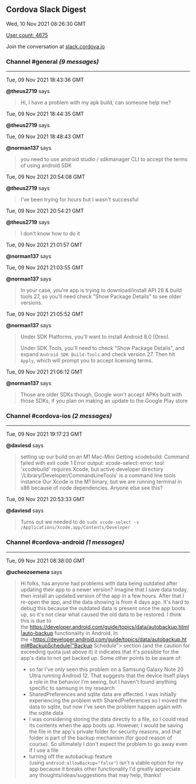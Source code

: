 ## Cordova Slack Digest
Wed, 10 Nov 2021 08:26:30 GMT

[User count: 4675](https://cordova.slack.com/)


Join the conversation at [slack.cordova.io](http://slack.cordova.io/)

### __Channel #general__ _(9 messages)_
---

Tue, 09 Nov 2021 18:43:36 GMT

__@theus2719__ says 
> Hi, I have a problem with my apk build, can someone help me?
> 

Tue, 09 Nov 2021 18:44:35 GMT

__@theus2719__ says 
> 
> 

Tue, 09 Nov 2021 18:48:43 GMT

__@norman137__ says 
> you need to use android studio / sdkmanager CLI to accept the terms of using android SDK
> 

Tue, 09 Nov 2021 20:54:08 GMT

__@theus2719__ says 
> I've been trying for hours but I wasn't successful
> 

Tue, 09 Nov 2021 20:54:21 GMT

__@theus2719__ says 
> I don't know how to do it
> 

Tue, 09 Nov 2021 21:01:57 GMT

__@norman137__ says 
> 
> 

Tue, 09 Nov 2021 21:03:55 GMT

__@norman137__ says 
> In your case, you're app is trying to download/install API 26 &amp; build tools 27, so you'll need check "Show Package Details" to see older versions.
> 

Tue, 09 Nov 2021 21:05:52 GMT

__@norman137__ says 
> Under SDK Platforms, you'll want to install Android 8.0 (Oreo).
> 
> Under SDK Tools, you'll need to check "Show Package Details", and expand `Android SDK Build-Tools` and check version 27. Then hit `Apply`, which will prompt you to accept licensing terms.
> 

Tue, 09 Nov 2021 21:06:12 GMT

__@norman137__ says 
> Those are older SDKs though, Google won't accept APKs built with those SDKs, if you plan on making an update to the Google Play store
> 

### __Channel #cordova-ios__ _(2 messages)_
---

Tue, 09 Nov 2021 19:17:23 GMT

__@daviesd__ says 
> setting up our build on an M1 Mac-Mini
> Getting
> xcodebuild: Command failed with exit code 1 Error output:
> xcode-select: error: tool 'xcodebuild' requires Xcode, but active developer directory '/Library/Developer/CommandLineTools' is a command line tools instance
> Our Xcode is the M1 binary, but we are running terminal in x86 because of node dependencies.  Anyone else see this?
> 

Tue, 09 Nov 2021 20:53:33 GMT

__@daviesd__ says 
> Turns out we needed to do
> ```sudo xcode-select -s /Applications/Xcode.app/Contents/Developer```
> 
> 

### __Channel #cordova-android__ _(1 messages)_
---

Tue, 09 Nov 2021 08:38:00 GMT

__@ucheozoemena__ says 
> Hi folks, has anyone had problems with data being outdated after updating their app to a newer version? Imagine that I save data today, then install an updated version of the app in a few hours. After that I re-open the app, and the data showing is from 4 days ago. It's hard to debug this because the outdated data is present once the app boots up, so it's not clear what caused the old data to be restored. I think this is due to the <https://developer.android.com/guide/topics/data/autobackup.html|auto-backup> functionality in Android. In the <https://developer.android.com/guide/topics/data/autobackup.html#BackupSchedule|"Backup Schedule"> section (and the caution for exceeding quota just above it) it indicates that it's possible for the app's data to not get backed up. Some other points to be aware of:
> - so far I've only seen this problem on a Samsung Galaxy Note 20 Ultra running Android 12. That suggests that the device itself plays a role in the behavior I'm seeing, but I haven't found anything specific to samsung in my research
> - SharedPreferences and sqlite data are affected. I was initially experiencing the problem with SharedPreferences so I moved the data to sqlite, but now I've seen the problem happen again with the sqlite data
> - I was considering storing the data directly to a file, so I could read its contents when the app boots up. However, I would be saving the file in the app's private folder for security reasons, and that folder is part of the backup mechanism (for good reason of course). So ultimately I don't expect the problem to go away even if I use a file
> - turning off the autobackup feature (using `android:allowBackup="false"`) isn't a viable option for my app because it breaks other functionality
> I'd greatly appreciate any thoughts/ideas/suggestions that may help, thanks!
> 
